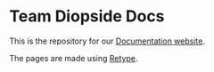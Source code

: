 # Team Diopside Docs

This is the repository for our [Documentation website](https://docs.teamdiopside.nl).

The pages are made using [Retype](https://retype.com/).
